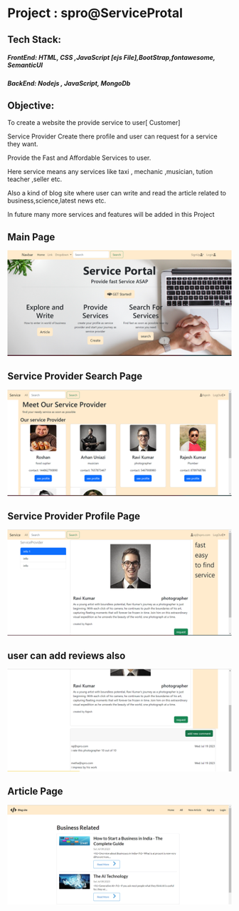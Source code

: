 # Project : spro@ServiceProtal

## Tech Stack:
##### FrontEnd:  HTML, CSS ,JavaScript [ejs File],BootStrap,fontawesome, SemanticUI
##### BackEnd:   Nodejs , JavaScript, MongoDb


## Objective: 
To create a website the provide service to user[ Customer]

Service Provider Create there profile and user can request for a service they want.

Provide the Fast and Affordable Services to user.

Here service means any services like taxi , mechanic ,musician, tution teacher ,seller etc.

Also a kind of blog site where user can write and read the article related to business,science,latest news etc.

In future many more services and features will be added in this Project

## Main Page

![assets\mainPage.png](assets\mainPage.png)


## Service Provider Search Page
![assets\serviceProvider.png](assets\serviceProvider.png)

## Service Provider Profile Page
![assets\profilePage.png](assets\profilePage.png)

## user can add reviews also
![assets\commentPage.png](assets\commentPage.png)

## Article Page
![assets\articlePage.png](assets\articlePage.png)